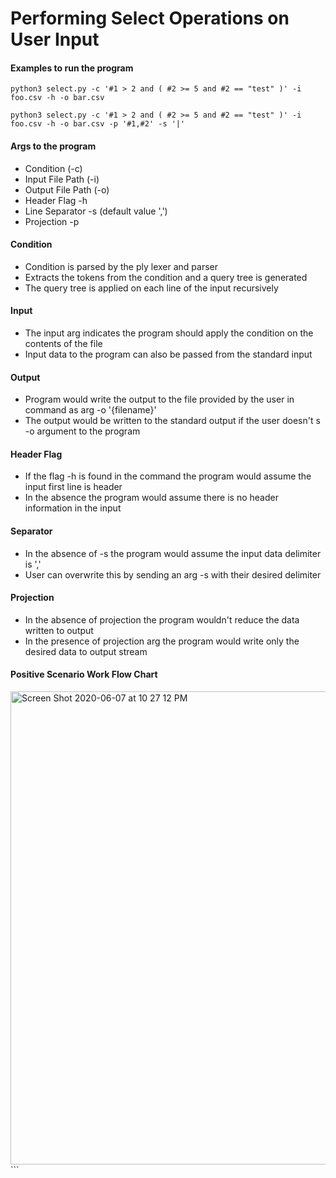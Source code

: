 # Performing Select Operations on User Input

#### Examples to run the program

`python3 select.py -c '#1 > 2 and ( #2 >= 5 and #2 == "test" )' -i foo.csv -h -o bar.csv`

`python3 select.py -c '#1 > 2 and ( #2 >= 5 and #2 == "test" )' -i foo.csv -h -o bar.csv -p '#1,#2' -s '|'`

#### Args to the program
   * Condition (-c)
   * Input File Path (-i)
   * Output File Path (-o)
   * Header Flag -h 
   * Line Separator -s (default value ',')
   * Projection -p

#### Condition 
   * Condition is parsed by the ply lexer and parser
   * Extracts the tokens from the condition and a query tree is generated
   * The query tree is applied on each line of the input recursively

#### Input 
   * The input arg indicates the program should apply the condition on the contents of the file
   * Input data to the program can also be passed from the standard input

#### Output
   * Program would write the output to the file provided by the user in command as arg -o '{filename}'
   * The output would be written to the standard output if the user doesn't s -o argument to the program

#### Header Flag
   * If the flag -h is found in the command the program would assume the input first line is header
   * In the absence the program would assume there is no header information in the input

#### Separator
   * In the absence of -s the program would assume the input data delimiter is ','
   * User can overwrite this by sending an arg -s with their desired delimiter

#### Projection
   * In the absence of projection the program wouldn't reduce the data written to output
   * In the presence of projection arg the program would write only the desired data to output stream

#### Positive Scenario Work Flow Chart

<img width="757" alt="Screen Shot 2020-06-07 at 10 27 12 PM" src="https://user-images.githubusercontent.com/12020642/83987591-c6e8c000-a90e-11ea-96cd-25131a5c45a3.png">
```